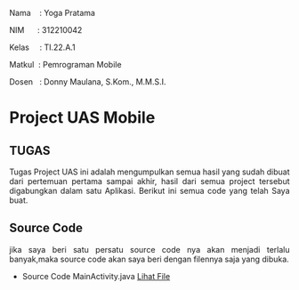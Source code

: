Nama &nbsp; &nbsp;: Yoga Pratama<br>

NIM&nbsp; &nbsp; &nbsp; : 312210042<br>

Kelas&ensp; &nbsp; : TI.22.A.1<br>

Matkul &nbsp;: Pemrograman Mobile<br>

Dosen &nbsp; : Donny Maulana, S.Kom., M.M.S.I.<br>

# Project UAS Mobile

## TUGAS
<p align="justify"> Tugas Project UAS ini adalah mengumpulkan semua hasil yang sudah dibuat dari pertemuan pertama sampai akhir, hasil dari semua project tersebut digabungkan dalam satu Aplikasi. Berikut ini semua code yang telah Saya buat.</p>

## Source Code
<p align="justify"> jika saya beri satu persatu source code nya akan menjadi terlalu banyak,maka source code akan saya beri dengan filennya saja yang dibuka.</p>

  - Source Code  MainActivity.java [Lihat File](Project_UAS_Mobile/UASMOBILE/app/src/main/java/com/example/tugassepuluh/MainActivity.java)










